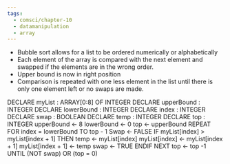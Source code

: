 ```yaml
---
tags:
  - comsci/chapter-10
  - datamanipulation
  - array
---
```

- Bubble sort allows for a list to be ordered numerically or alphabetically 
- Each element of the array is compared with the next element and swapped if the elements are in the wrong order.
- Upper bound is now in right position
- Comparison is repeated with one less element in the list until there is only one element left or no swaps are made.

DECLARE myList : ARRAY\[0:8] OF INTEGER 
DECLARE upperBound : INTEGER 
DECLARE lowerBound : INTEGER 
DECLARE index : INTEGER 
DECLARE swap : BOOLEAN
DECLARE temp : INTEGER 
DECLARE top : INTEGER 
upperBound ← 8
lowerBound ← 0 
top ← upperBound 
REPEAT 
	FOR index = lowerBound TO top - 1 
		Swap ← FALSE 
		IF myList\[index] > myList\[index + 1] 
			THEN 
				temp ← myList\[index] 
				myList\[index] ← myList\[index + 1] 
				myList\[index + 1] ← temp 
				swap ← TRUE 
			ENDIF 
		NEXT
		top ← top -1 
UNTIL (NOT swap) OR (top = 0)